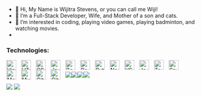 - 👋 Hi, My Name is Wijitra Stevens, or you can call me Wiji!
- 🌱 I’m a Full-Stack Developer, Wife, and Mother of a son and cats. 
- 👀 I’m interested in coding, playing video games, playing badminton, and watching movies.
- 
### Technologies:

<img align="left" alt="Visual Studio Code" width="26px" src="https://cdn.jsdelivr.net/gh/devicons/devicon/icons/vscode/vscode-original.svg" style="padding-right:10px;" />
<img align="left" alt="HTML5" width="26px" src="https://cdn.jsdelivr.net/gh/devicons/devicon/icons/html5/html5-original.svg" style="padding-right:10px;" />
<img align="left" alt="CSS3" width="26px" src="https://cdn.jsdelivr.net/gh/devicons/devicon/icons/css3/css3-original.svg" style="padding-right:10px;" />
<img align="left" alt="JavaScript" width="26px" src="https://cdn.jsdelivr.net/gh/devicons/devicon/icons/javascript/javascript-original.svg" style="padding-right:10px;" />
<img align="left" alt="Bootstrap" width="26px" src="https://cdn.jsdelivr.net/gh/devicons/devicon/icons/bootstrap/bootstrap-original.svg" style="padding-right:10px;" />
<img align="left" alt="React" width="26px" src="https://cdn.jsdelivr.net/gh/devicons/devicon/icons/react/react-original.svg" style="padding-right:10px;" />
<img align="left" alt="Python" width="26px" src="https://cdn.jsdelivr.net/gh/devicons/devicon/icons/python/python-original.svg" style="padding-right:10px;" />
<img align="left" alt="Node.js" width="26px" src="https://cdn.jsdelivr.net/gh/devicons/devicon/icons/nodejs/nodejs-original.svg" style="padding-right:10px;" />
<img align="left" alt="VSCode" width="26px" src="https://cdn.jsdelivr.net/gh/devicons/devicon/icons/vscode/vscode-original.svg" style="padding-right:10px;" />
<img align="left" alt="Java" width="26px" src="https://cdn.jsdelivr.net/gh/devicons/devicon/icons/java/java-original.svg" style="padding-right:10px;" />
<img align="left" alt="Tomcat" width="26px" src="https://cdn.jsdelivr.net/gh/devicons/devicon/icons/tomcat/tomcat-original.svg" style="padding-right:10px;" />
<img align="left" alt="Springboot" width="26px" src="https://cdn.jsdelivr.net/gh/devicons/devicon/icons/spring/spring-original.svg" style="padding-right:10px;" />
<img align="left" alt="MongoDB" width="26px" src="https://cdn.jsdelivr.net/gh/devicons/devicon/icons/mongodb/mongodb-original.svg" style="padding-right:10px;" />
<img align="left" alt="MySQL" width="26px" src="https://cdn.jsdelivr.net/gh/devicons/devicon/icons/mysql/mysql-original.svg" style="padding-right:10px;" />
<img align="left" alt="Git" width="26px" src="https://cdn.jsdelivr.net/gh/devicons/devicon/icons/git/git-original.svg" style="padding-right:10px;" />
<img align="left" alt="GitHub" width="26px" src="https://user-images.githubusercontent.com/3369400/139447912-e0f43f33-6d9f-45f8-be46-2df5bbc91289.png" style="padding-right:10px;" />

<br />

<img src="https://img.shields.io/badge/-POSTMAN-FF6C37?style=for-the-badge&logo=postman&logoColor=FFFFFF"/><img src="https://img.shields.io/badge/-TRELLO-0052CC?style=for-the-badge&logo=trello&logoColor=FFFFFF"/><img src="https://img.shields.io/badge/-Flask-000000?style=for-the-badge&logo=flask&logoColor=FFFFFF"/><img src="https://img.shields.io/badge/-EXPRESS-00BF5B?style=for-the-badge&logo=express&logoColor=00BFff"/>
<!---
WijiPe/WijiPe is a ✨ special ✨ repository because its `README.md` (this file) appears on your GitHub profile.
You can click the Preview link to take a look at your changes.
--->
<img align="center" src="https://github-readme-stats.vercel.app/api?username=WijiPe&show_icons=true&theme=synthwave&line_height=27" />
    <img align="center" src="https://github-readme-stats.vercel.app/api/top-langs/?username=WijiPe&theme=synthwave&hide=html,css, shell">
